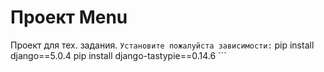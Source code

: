 # Проект Menu

Проект для тех. задания. 
    ```
Установите пожалуйста зависимости:
    ```
    pip install django==5.0.4
    pip install django-tastypie==0.14.6
    ```
